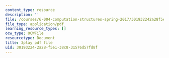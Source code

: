 ```yaml
---
content_type: resource
description: ''
file: /courses/6-004-computation-structures-spring-2017/301932242a28f5e138c831576d57fd8f_2JxUXSG9rKo.pdf
file_type: application/pdf
learning_resource_types: []
ocw_type: OCWFile
resourcetype: Document
title: 3play pdf file
uid: 30193224-2a28-f5e1-38c8-31576d57fd8f
---
```

